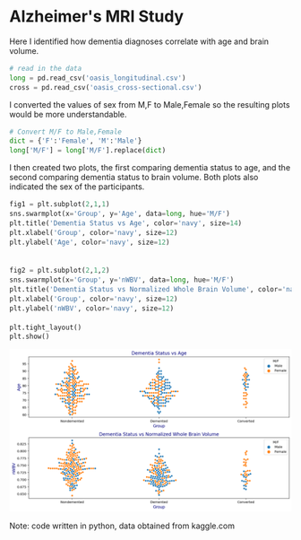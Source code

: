 # Alzheimer's MRI Study
Here I identified how dementia diagnoses correlate with age and brain volume.

```python
# read in the data
long = pd.read_csv('oasis_longitudinal.csv')
cross = pd.read_csv('oasis_cross-sectional.csv')
```
I converted the values of sex from M,F to Male,Female so the resulting plots would be more understandable.

```python
# Convert M/F to Male,Female
dict = {'F':'Female', 'M':'Male'}
long['M/F'] = long['M/F'].replace(dict)
```

I then created two plots, the first comparing dementia status to age, and the second comparing dementia status to brain volume. Both plots also indicated the sex of the participants. 


```python
fig1 = plt.subplot(2,1,1)
sns.swarmplot(x='Group', y='Age', data=long, hue='M/F')
plt.title('Dementia Status vs Age', color='navy', size=14)
plt.xlabel('Group', color='navy', size=12)
plt.ylabel('Age', color='navy', size=12)


fig2 = plt.subplot(2,1,2)
sns.swarmplot(x='Group', y='nWBV', data=long, hue='M/F')
plt.title('Dementia Status vs Normalized Whole Brain Volume', color='navy', size=14)
plt.xlabel('Group', color='navy', size=12)
plt.ylabel('nWBV', color='navy', size=12)

plt.tight_layout()
plt.show()
```

<img src="Dementia_swarm_plots.png" width="640" />

Note: code written in python, data obtained from kaggle.com
